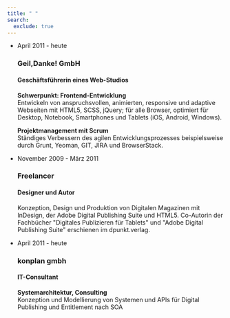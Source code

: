 ```yaml
---
title: " "
search:
  exclude: true
---
```


<ul class="timeline">
        <li class="timeline-event">
            <label class="timeline-event-icon"></label>
            <div class="timeline-event-copy">
                <p class="timeline-event-thumbnail">April 2011 - heute</p>
                <h3>Geil,Danke! GmbH</h3>
                <h4>Geschäftsführerin eines Web-Studios</h4>
                <p><strong>Schwerpunkt: Frontend-Entwicklung</strong><br>Entwickeln von anspruchsvollen, animierten,
                    responsive und adaptive Webseiten mit HTML5, SCSS, jQuery; für alle Browser, optimiert für
                    Desktop, Notebook, Smartphones und Tablets (iOS, Android, Windows).</p>
                <p><strong>Projektmanagement mit Scrum</strong><br>Ständiges Verbessern des agilen Entwicklungsprozesses
                    beispielsweise durch Grunt, Yeoman, GIT, JIRA und BrowserStack.</p>
            </div>
        </li>
        <li class="timeline-event">
            <label class="timeline-event-icon"></label>
            <div class="timeline-event-copy">
                <p class="timeline-event-thumbnail">November 2009 - März 2011</p>
                <h3>Freelancer</h3>
                <h4>Designer und Autor</h4>
                <p>Konzeption, Design und Produktion von Digitalen Magazinen mit InDesign, der Adobe Digital Publishing
                    Suite und HTML5. Co-Autorin der Fachbücher "Digitales Publizieren für Tablets" und "Adobe Digital
                    Publishing Suite" erschienen im dpunkt.verlag.</p>
            </div>
        </li>
        <li class="timeline-event">
            <label class="timeline-event-icon"></label>
            <div class="timeline-event-copy">
                <p class="timeline-event-thumbnail">April 2011 - heute</p>
                <h3>konplan gmbh</h3>
                <h4>IT-Consultant</h4>
                <p><strong>Systemarchitektur, Consulting</strong><br>Konzeption und Modellierung von Systemen und APIs
                    für Digital Publishing und Entitlement nach SOA</p>
            </div>
        </li>
    </ul>